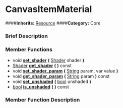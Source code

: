 #  CanvasItemMaterial  
####**Inherits:** [Resource](class_resource)
####**Category:** Core

###  Brief Description  


###  Member Functions 
  * void  **[set&#95;shader](#set_shader)**  **(** [Shader](class_shader) shader  **)**
  * [Shader](class_shader)  **[get&#95;shader](#get_shader)**  **(** **)** const
  * void  **[set&#95;shader&#95;param](#set_shader_param)**  **(** [String](class_string) param, var value  **)**
  * void  **[get&#95;shader&#95;param](#get_shader_param)**  **(** [String](class_string) param  **)** const
  * void  **[set&#95;unshaded](#set_unshaded)**  **(** [bool](class_bool) unshaded  **)**
  * [bool](class_bool)  **[is&#95;unshaded](#is_unshaded)**  **(** **)** const

###  Member Function Description  
